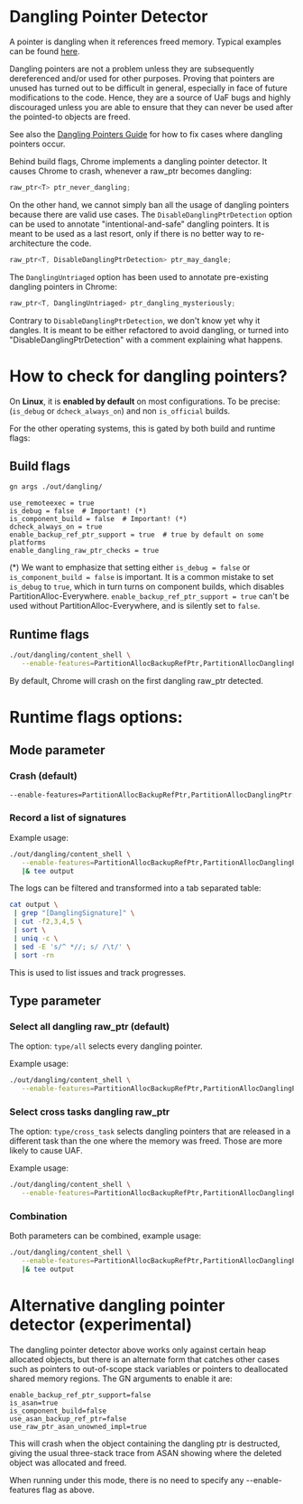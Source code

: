 # Dangling Pointer Detector

A pointer is dangling when it references freed memory. Typical examples can be
found [here](https://docs.google.com/document/d/11YYsyPF9rQv_QFf982Khie3YuNPXV0NdhzJPojpZfco/edit?resourcekey=0-h1dr1uDzZGU7YWHth5TRAQ#heading=h.wxt96wl0k0sq).

Dangling pointers are not a problem unless they are subsequently dereferenced
and/or used for other purposes. Proving that pointers are unused has turned out
to be difficult in general, especially in face of future modifications to
the code. Hence, they are a source of UaF bugs and highly discouraged unless
you are able to ensure that they can never be used after the pointed-to objects
are freed.

See also the [Dangling Pointers Guide](./dangling_ptr_guide.md) for how to fix
cases where dangling pointers occur.

Behind build flags, Chrome implements a dangling pointer detector. It causes
Chrome to crash, whenever a raw_ptr becomes dangling:
```cpp
raw_ptr<T> ptr_never_dangling;
```

On the other hand, we cannot simply ban all the usage of dangling pointers
because there are valid use cases. The `DisableDanglingPtrDetection` option can
be used to annotate "intentional-and-safe" dangling pointers. It is meant to be
used as a last resort, only if there is no better way to re-architecture the
code.
```cpp
raw_ptr<T, DisableDanglingPtrDetection> ptr_may_dangle;
```

The `DanglingUntriaged` option has been used to annotate pre-existing dangling
pointers in Chrome:
```cpp
raw_ptr<T, DanglingUntriaged> ptr_dangling_mysteriously;
```
Contrary to `DisableDanglingPtrDetection`, we don't know yet why it dangles. It
is meant to be either refactored to avoid dangling, or turned into
"DisableDanglingPtrDetection" with a comment explaining what happens.

# How to check for dangling pointers?

On **Linux**, it is **enabled by default** on most configurations.
To be precise: (`is_debug` or `dcheck_always_on`) and non `is_official` builds.

For the other operating systems, this is gated by both build and runtime flags:

## Build flags

```bash
gn args ./out/dangling/
```

```gn
use_remoteexec = true
is_debug = false  # Important! (*)
is_component_build = false  # Important! (*)
dcheck_always_on = true
enable_backup_ref_ptr_support = true  # true by default on some platforms
enable_dangling_raw_ptr_checks = true
```

(*) We want to emphasize that setting either `is_debug = false` or
`is_component_build = false` is important. It is a common mistake to set
`is_debug` to `true`, which in turn turns on component builds, which
disables PartitionAlloc-Everywhere. `enable_backup_ref_ptr_support = true` can't
be used without PartitionAlloc-Everywhere, and is silently set to `false`.

## Runtime flags

```bash
./out/dangling/content_shell \
   --enable-features=PartitionAllocBackupRefPtr,PartitionAllocDanglingPtr
```

By default, Chrome will crash on the first dangling raw_ptr detected.

# Runtime flags options:

## Mode parameter

### Crash (default)

```bash
--enable-features=PartitionAllocBackupRefPtr,PartitionAllocDanglingPtr:mode/crash
```

### Record a list of signatures

Example usage:
```bash
./out/dangling/content_shell \
   --enable-features=PartitionAllocBackupRefPtr,PartitionAllocDanglingPtr:mode/log_only \
   |& tee output
```

The logs can be filtered and transformed into a tab separated table:
```bash
cat output \
 | grep "[DanglingSignature]" \
 | cut -f2,3,4,5 \
 | sort \
 | uniq -c \
 | sed -E 's/^ *//; s/ /\t/' \
 | sort -rn
```

This is used to list issues and track progresses.

## Type parameter
### Select all dangling raw_ptr (default)

The option: `type/all` selects every dangling pointer.

Example usage:
```bash
./out/dangling/content_shell \
   --enable-features=PartitionAllocBackupRefPtr,PartitionAllocDanglingPtr:type/all
```

### Select cross tasks dangling raw_ptr

The option: `type/cross_task` selects dangling pointers that are released in a
different task than the one where the memory was freed. Those are more likely to
cause UAF.

Example usage:
```bash
./out/dangling/content_shell \
   --enable-features=PartitionAllocBackupRefPtr,PartitionAllocDanglingPtr:type/cross_task
```

### Combination

Both parameters can be combined, example usage:
```bash
./out/dangling/content_shell \
   --enable-features=PartitionAllocBackupRefPtr,PartitionAllocDanglingPtr:mode/log_only/type/cross_task \
   |& tee output
```

# Alternative dangling pointer detector (experimental)

The dangling pointer detector above works only against certain heap allocated
objects, but there is an alternate form that catches other cases such as
pointers to out-of-scope stack variables or pointers to deallocated shared
memory regions. The GN arguments to enable it are:

```gn
enable_backup_ref_ptr_support=false
is_asan=true
is_component_build=false
use_asan_backup_ref_ptr=false
use_raw_ptr_asan_unowned_impl=true
```

This will crash when the object containing the dangling ptr is destructed,
giving the usual three-stack trace from ASAN showing where the deleted object
was allocated and freed.

When running under this mode, there is no need to specify any --enable-features
flag as above.
